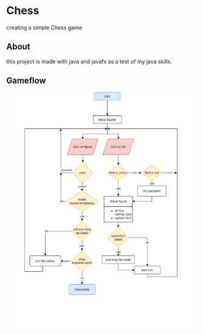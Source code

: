 # Chess
creating a simple Chess game

## About
this project is made with java and javafx as a test of my java skills. 

## Gameflow
![](src/main/Documentation/gameflow.png)